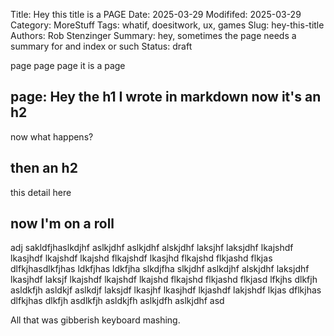 Title: Hey this title is a PAGE
Date: 2025-03-29
Modififed: 2025-03-29
Category: MoreStuff
Tags: whatif, doesitwork, ux, games
Slug: hey-this-title
Authors: Rob Stenzinger
Summary: hey, sometimes the page needs a summary for and index or such
Status: draft

page page page it is a page

## page: Hey the h1 I wrote in markdown now it's an h2

now what happens?

## then an h2

this detail here

## now I'm on a roll

adj sakldfjhaslkdjhf aslkjdhf aslkjdhf alskjdhf laksjhf laksjdhf lkajshdf lkasjhdf lkajshdf lkajshd flkajshdf lkasjhd flkajshd flkjashd flkjas dlfkjhasdlkfjhas ldkfjhas ldkfjha slkdjfha slkjdhf aslkdjhf alskjdhf laksjdhf lkasjhdf laksjf lkajshdf lkajshdf lkajshd flkajshd flkjashd flkjasd lfkjhs dlkfjh asldkfjh asldkjf aslkdjf laksjdf lkasjhf lkasjhdf lkjashdf lakjshdf lkjas dflkjhas dlfkjhas dlkfjh asdlkfjh asldkjfh aslkjdfh aslkjdhf asd

All that was gibberish keyboard mashing.